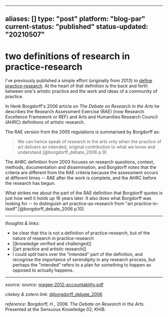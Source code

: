 
---
aliases: []
type: "post"
platform: "blog-par"
current-status: "published"
status-updated: "20210507"
---

# two definitions of research in practice-research

I've previously published a simple effort (originally from 2013) to [define practice-research](https://practiceasresearchblog.wordpress.com/2016/01/05/a-definition/). At the heart of that definition is the back and forth between one's artistic practice and the work and ideas of a community of practice. 

In Henk Borgdorff's 2006 article on _The Debate on Research in the Arts_ he describes the Research Assessment Exercise (RAE) (now Research Excellence Framework or REF) and Arts and Humanities Research Council (AHRC) definitions of artistic research. 

The RAE version from the 2005 regulations is summarised by Borgdorff as:

>We can hence speak of research in the arts only when the practice of art delivers an intended, original contribution to what we know and understand.[@borgdorff_debate_2006 p.9]

The AHRC definition from 2003 focuses on research questions, context, methods, documentation and dissemination, and Borgdorff notes that the criteria are different from the RAE criteria because the assessment occurs at different times -- RAE after the work is complete, and the AHRC before the research has begun.

What strikes me about the part of the RAE definition that Borgdorff quotes is just how well it _holds up_ 16 years later. It also does what Borgdorff was looking for -- to distinguish art practice-as-research from "art practice-in-itself".[@borgdorff_debate_2006 p.10]



---

_thoughts & links:_

- be clear that this is not a definition of practice-research, but of the nature of research in practice-research
- [[knowledge verified and challenged]]
- [[art practice and artistic research]]
- I could split hairs over the "intended" part of the definition, and recognise the importance of serendipity in any research process, but perhaps the "intended" refers to a plan for something to happen as opposed to actually happens. 


---

_source:_ _source:_ [magee-2012-accountability.pdf](hook://file/mz8Ki68gv?p=RHJvcGJveC9iaWJsaW9ncmFwaHkgcGRmcw==&n=magee-2012-accountability.pdf)

_citekey & zotero link:_ [@borgdorff_debate_2006](zotero://select/items/1_QYPSQMY2)


_reference:_ Borgdorff, H., 2006. _The Debate on Research in the Arts._ Presented at the Sensuous Knowledge 02, KHiB.


